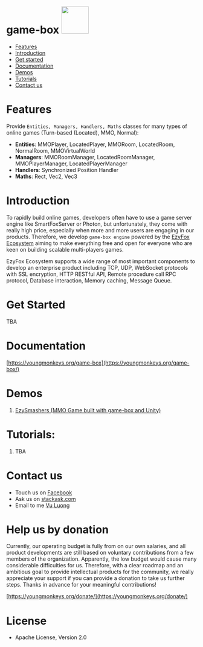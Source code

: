 # game-box <img src="https://github.com/youngmonkeys/game-box/blob/master/logo.png" width="72" />

* [Features](#features)
* [Introduction](#introduction)
* [Get started](#get-started)
* [Documentation](#documentation)
* [Demos](#demos)
* [Tutorials](#tutorials)
* [Contact us](#contact-us)

# Features

Provide `Entities, Managers, Handlers, Maths` classes for many types of online games (Turn-based (Located), MMO,
Normal):

* **Entities**: MMOPlayer, LocatedPlayer, MMORoom, LocatedRoom, NormalRoom, MMOVirtualWorld
* **Managers**: MMORoomManager, LocatedRoomManager, MMOPlayerManager, LocatedPlayerManager
* **Handlers**: Synchronized Position Handler
* **Maths**: Rect, Vec2, Vec3

# Introduction

To rapidly build online games, developers often have to use a game server engine like SmartFoxServer or Photon, but
unfortunately, they come with really high price, especially when more and more users are engaging in our products.
Therefore, we develop `game-box engine` powered by the [EzyFox Ecosystem](https://github.com/youngmonkeys/ezyfox-server)
aiming to make everything free and open for everyone who are keen on building scalable multi-players games.

EzyFox Ecosystem supports a wide range of most important components to develop an enterprise product including TCP, UDP,
WebSocket protocols with SSL encryption, HTTP RESTful API, Remote procedure call RPC protocol, Database interaction,
Memory caching, Message Queue.

# Get Started

TBA

# Documentation

[https://youngmonkeys.org/game-box](https://youngmonkeys.org/game-box/)

# Demos

1. [EzySmashers (MMO Game built with game-box and Unity)](https://github.com/vu-luong/EzySmashers)

# Tutorials:

1. TBA

# Contact us

- Touch us on [Facebook](https://www.facebook.com/youngmonkeys.org)
- Ask us on [stackask.com](https://stackask.com)
- Email to me [Vu Luong](mailto:vubinhcht@gmail.com)

# Help us by donation

Currently, our operating budget is fully from on our own salaries, and all product developments are still based on
voluntary contributions from a few members of the organization. Apparently, the low budget would cause many considerable
difficulties for us. Therefore, with a clear roadmap and an ambitious goal to provide intellectual products for the
community, we really appreciate your support if you can provide a donation to take us further steps. Thanks in advance
for your meaningful contributions!

[https://youngmonkeys.org/donate/](https://youngmonkeys.org/donate/)

# License

- Apache License, Version 2.0
